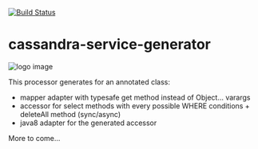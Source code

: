 [![Build Status](https://travis-ci.org/sedovalx/cassandra-service-generator.svg?branch=master)](https://travis-ci.org/sedovalx/cassandra-service-generator)

# cassandra-service-generator

![logo image](http://www.codeguru.com.ua/up/news/img/001/n-166.gif)

This processor generates for an annotated class:
* mapper adapter with typesafe get method instead of Object... varargs
* accessor for select methods with every possible WHERE conditions + deleteAll method (sync/async)
* java8 adapter for the generated accessor

More to come...

